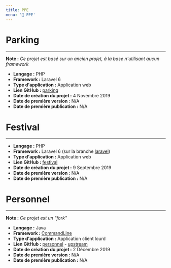 ```yaml
---
title: PPE
menu: '👥 PPE'
---
```


# Parking
___
**Note :** _Ce projet est basé sur un ancien projet, à la base n'utilisant aucun framework_
* **Langage :** PHP
* **Framework :** Laravel 6
* **Type d'application :** Application web
* **Lien GitHub :** [parking](https://github.com/AntoineJT/ppe-parking)
* **Date de création du projet :** 4 Novembre 2019
* **Date de première version :** N/A
* **Date de première publication :** N/A

# Festival
___
* **Langage :** PHP
* **Framework :** Laravel 6 (sur la branche [laravel](https://github.com/AntoineJT/ppe-festival/commits/laravel))
* **Type d'application :** Application web
* **Lien GitHub :** [festival](https://github.com/AntoineJT/ppe-festival/)
* **Date de création du projet :** 9 Septembre 2019
* **Date de première version :** N/A
* **Date de première publication :** N/A

# Personnel
___
**Note :** _Ce projet est un "fork"_
* **Langage :** Java
* **Framework :** [CommandLine](https://github.com/AlexandreMesle/commandLine)
* **Type d'application :** Application client lourd
* **Lien GitHub :** [personnel](https://github.com/AntoineJT/ppe-personnel) - [upstream](https://github.com/AlexandreMesle/personnel/)
* **Date de création du projet :** 2 Décembre 2019
* **Date de première version :** N/A
* **Date de première publication :** N/A
